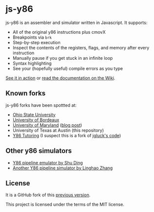# js-y86

js-y86 is an assembler and simulator written in Javascript. It supports:

* All of the original y86 instructions plus cmovX
* Breakpoints via `brk`
* Step-by-step execution
* Inspect the contents of the registers, flags, and memory after every instruction
* Manually pause if you get stuck in an infinite loop
* Syntax highlighting
* See your (hopefully useful) compile errors as you type

[See it in action](https://xsznix.github.io/js-y86/) or [read the documentation on the Wiki](https://github.com/xsznix/js-y86/wiki).

## Known forks

js-y86 forks have been spottted at:

* [Ohio State University](http://web.cse.ohio-state.edu/~alzagham/y86-dbg/)
* [University of Bordeaux](http://dept-info.labri.fr/ENSEIGNEMENT/archi/js-y86/index.html)
* [University of Maryland](https://jgluck.github.io/js-y86/) ([blog post](http://blog.jonathangluck.com/lets-talk-about-y86/))
* University of Texas at Austin (this repository)
* [Y86 Tutoring](https://y86tutoring.wordpress.com/super-duper-y86-simulator/) (I suspect this is a fork of [jgluck's code](https://github.com/jgluck/js-y86))

## Other y86 simulators

* [Y86 pipeline emulator by Shu Ding](http://y86.js.org/)
* [Another Y86 pipeline simulator by Linghao Zhang](http://dnc1994.github.io/Y86-Simulator/)

## License
It is a GitHub fork of this [previous version](https://github.com/xsznix/js-y86/).

This project is licensed under the terms of the MIT license.
